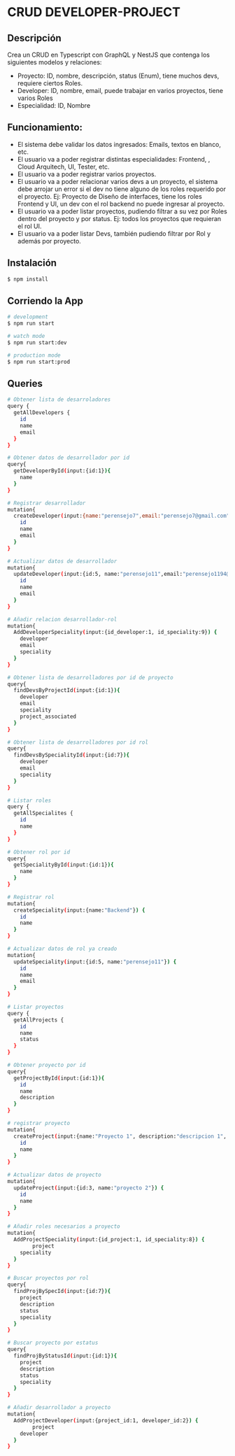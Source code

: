 

# CRUD DEVELOPER-PROJECT
## Descripción

Crea un CRUD en Typescript con GraphQL y NestJS que contenga los siguientes modelos y relaciones:

- Proyecto: ID, nombre, descripción, status (Enum), tiene muchos devs, requiere ciertos Roles.
- Developer: ID, nombre, email, puede trabajar en varios proyectos, tiene varios Roles
- Especialidad: ID, Nombre

## Funcionamiento:

- El sistema debe validar los datos ingresados: Emails, textos en blanco, etc.
- El usuario va a poder registrar distintas especialidades: Frontend, , Cloud Arquitech, UI, Tester, etc.
- El usuario va a poder registrar varios proyectos.
- El usuario va a poder relacionar varios devs a un proyecto, el sistema debe arrojar un error si el dev no tiene alguno de los roles requerido por el proyecto. Ej: Proyecto de Diseño de interfaces, tiene los roles Frontend y UI, un dev con el rol backend no puede ingresar al proyecto.
- El usuario va a poder listar proyectos, pudiendo filtrar a su vez por Roles dentro del proyecto y por status. Ej: todos los proyectos que requieran el rol UI.
- El usuario va a poder listar Devs, también pudiendo filtrar por Rol y además por proyecto.

## Instalación

```bash
$ npm install
```

## Corriendo la App

```bash
# development
$ npm run start

# watch mode
$ npm run start:dev

# production mode
$ npm run start:prod
```

## Queries

```bash
# Obtener lista de desarroladores
query {
  getAllDevelopers {
    id
    name
    email
  }
}

# Obtener datos de desarrollador por id
query{
  getDeveloperById(input:{id:1}){
    name
  }
}

# Registrar desarrollador
mutation{
  createDeveloper(input:{name:"perensejo7",email:"perensejo7@gmail.com"}) {
    id
    name
    email
  }
}

# Actualizar datos de desarrollador
mutation{
  updateDeveloper(input:{id:5, name:"perensejo11",email:"perensejo1194@gmail.com"}) {
    id
    name
    email
  }
}

# Añadir relacion desarrollador-rol
mutation{
  AddDeveloperSpeciality(input:{id_developer:1, id_speciality:9}) {
	developer
    email
    speciality
  }
}

# Obtener lista de desarrolladores por id de proyecto
query{
  findDevsByProjectId(input:{id:1}){
    developer
  	email
    speciality
    project_associated
  }
}

# Obtener lista de desarrolladores por id rol
query{
  findDevsBySpecialityId(input:{id:7}){
    developer
  	email
    speciality
  }
}

# Listar roles
query {
  getAllSpecialites {
    id
    name
  }
}

# Obtener rol por id
query{
  getSpecialityById(input:{id:1}){
    name
  }
}

# Registrar rol
mutation{
  createSpeciality(input:{name:"Backend"}) {
    id
    name
  }
}

# Actualizar datos de rol ya creado
mutation{
  updateSpeciality(input:{id:5, name:"perensejo11"}) {
    id
    name
    email
  }
}

# Listar proyectos
query {
  getAllProjects {
    id
    name
    status
  }
}

# Obtener proyecto por id
query{
  getProjectById(input:{id:1}){
    id
    name
    description
  }
}

# registrar proyecto
mutation{
  createProject(input:{name:"Proyecto 1", description:"descripcion 1", id_status: 1}) {
    id
    name
  }
}

# Actualizar datos de proyecto
mutation{
  updateProject(input:{id:3, name:"proyecto 2"}) {
    id
    name
  }
}

# Añadir roles necesarios a proyecto
mutation{
  AddProjectSpeciality(input:{id_project:1, id_speciality:8}) {
		project
    speciality
  }
}

# Buscar proyectos por rol
query{
  findProjBySpecId(input:{id:7}){
    project
  	description
    status
    speciality
  }
}

# Buscar proyecto por estatus
query{
  findProjByStatusId(input:{id:1}){
    project
  	description
    status
    speciality
  }
}

# Añadir desarrollador a proyecto
mutation{
  AddProjectDeveloper(input:{project_id:1, developer_id:2}) {
		project
    developer
  }
}

```